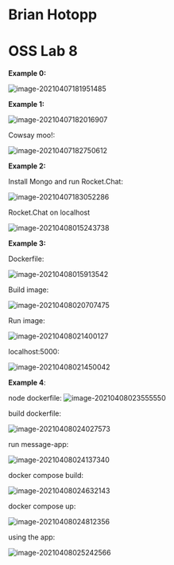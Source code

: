 # Brian Hotopp

# OSS Lab 8

**Example 0:**

![image-20210407181951485](./image-20210407181951485.png)

**Example 1:**

![image-20210407182016907](./image-20210407182016907.png)

Cowsay moo!:

![image-20210407182750612](./image-20210407182750612.png)

**Example 2:**

Install Mongo and run Rocket.Chat:

![image-20210407183052286](./image-20210407183052286.png)

Rocket.Chat on localhost

![image-20210408015243738](./image-20210408015243738.png)

**Example 3:**

Dockerfile:

![image-20210408015913542](./image-20210408015913542.png)

Build image:

![image-20210408020707475](./image-20210408020707475.png)

Run image:

![image-20210408021400127](image-20210408021400127.png)

localhost:5000:

![image-20210408021450042](image-20210408021450042.png)

**Example 4**:

node dockerfile: ![image-20210408023555550](image-20210408023555550.png)

build dockerfile:

![image-20210408024027573](image-20210408024027573.png)

run message-app:

![image-20210408024137340](image-20210408024137340.png)

docker compose build:

![image-20210408024632143](image-20210408024632143.png)

docker compose up:

![image-20210408024812356](image-20210408024812356.png)

using the app:

![image-20210408025242566](image-20210408025242566.png)